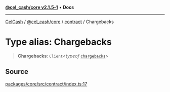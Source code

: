 [**@cel_cash/core v2.1.5-1**](../../README.md) • **Docs**

***

[CelCash](../../../../README.md) / [@cel\_cash/core](../../README.md) / [contract](../README.md) / Chargebacks

# Type alias: Chargebacks

> **Chargebacks**: `Client`\<*typeof* [`chargebacks`](../variables/chargebacks.md)\>

## Source

[packages/core/src/contract/index.ts:17](https://github.com/Pyxlab/celcash/blob/9dbc7013720b05f34ded33140fbf1d827b403eea/packages/core/src/contract/index.ts#L17)
